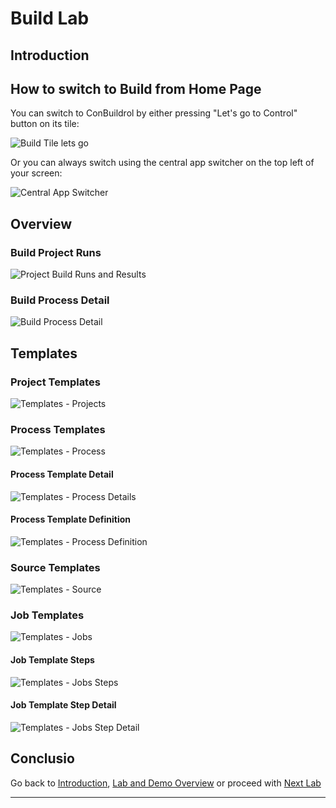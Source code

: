 # Build Lab

## Introduction

## How to switch to Build from Home Page

You can switch to ConBuildrol by either pressing "Let's go to Control" button on its tile:

![Build Tile lets go][BuildTile]

Or you can always switch using the central app switcher on the top left of your screen:

![Central App Switcher][CentralAppSwitcher]

## Overview

### Build Project Runs

![Project Build Runs and Results][BuildProjectRunsResults]

### Build Process Detail

![Build Process Detail][BuildProcessDetail]

## Templates

### Project Templates

![Templates - Projects][BuildProjectTemplates]

### Process Templates

![Templates - Process][BuildProcessTemplates]

#### Process Template Detail

![Templates - Process Details][BuildProcessTemplatesDetail]

#### Process Template Definition

![Templates - Process Definition][BuildProcessTemplatesDefinition]

### Source Templates

![Templates - Source][BuildSoureTemplates]

### Job Templates

![Templates - Jobs][BuildJobTemplates]

#### Job Template Steps

![Templates - Jobs Steps][BuildJobTemplatesSteps]

#### Job Template Step Detail

![Templates - Jobs Step Detail][BuildJobTemplatesStepsDetail]

## Conclusio

Go back to [Introduction][GoBackToParentIndex], [Lab and Demo Overview][GoBackToDemoOverview] or proceed with [Next Lab][NextLab]

---

[GoBackToDemoOverview]: ../index.md
[GoBackToParentIndex]: ../index.md#build
[NextLab]: ../index.md#deploy

[BuildTile]: ../introduction/media/Loop_switch_to_Build.png
[CentralAppSwitcher]: ../introduction/media/Loop_central_app_control.png
[BuildProjectRunsResults]: media/BUILD_Process_Runs_results.png
[BuildProcessDetail]: media/BUILD_Process_Runs_Details.png
[BuildProjectTemplates]: media/BUILD_Template_Process.png
[BuildProcessTemplates]: media/BUILD_Template_Process.png
[BuildProcessTemplatesDetail]: media/BUILD_Templates_Process_Detail.png
[BuildProcessTemplatesDefinition]: media/BUILD_Templates_Process_Def.png
[BuildSoureTemplates]: media/BUILD_Template_Source.png
[BuildJobTemplates]: media/BUILD_Template_Jobs.png
[BuildJobTemplatesSteps]: media/BUILD_Templates_Process_JobSteps.png
[BuildJobTemplatesStepsDetail]: media/BUILD_Templates_Process_JobStepDetail.png
